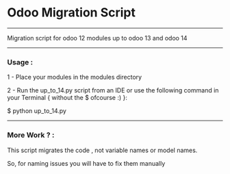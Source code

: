 # Odoo Migration Script 
**************************************************************
Migration script for odoo 12 modules up to odoo 13 and odoo 14
**************************************************************

### Usage :

1 - Place your modules in the modules directory 

2 - Run the up_to_14.py script from an IDE or use the 
following command in your Terminal { without the $ ofcourse :) }: 

$ python up_to_14.py
**************************************************************

### More Work ? :

This script migrates the code , not variable names or model
names.

So, for naming issues you will have to fix them manually 

